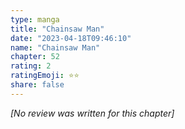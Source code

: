 ```yaml
---
type: manga
title: "Chainsaw Man"
date: "2023-04-18T09:46:10"
name: "Chainsaw Man"
chapter: 52
rating: 2
ratingEmoji: ⭐️⭐️
share: false
---
```


*[No review was written for this chapter]*
